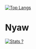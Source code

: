 [![Top Langs](https://github-readme-stats.vercel.app/api/top-langs/?username=BANSAFAn&theme=onedark)](https://github.com/BANSAFAn)

# Nyaw

[![Stats ?](https://github-readme-stats.vercel.app/api?username=BANSAFAn&theme=onedark)](https://github.com/BANSAFAn)

